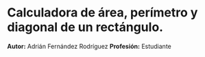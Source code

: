 # Calculadora de área, perímetro y diagonal de un rectángulo.
**Autor:** Adrián Fernández Rodríguez
**Profesión:** Estudiante